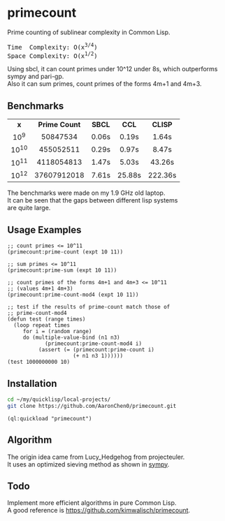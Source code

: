 # primecount

Prime counting of sublinear complexity in Common Lisp.
<pre>Time  Complexity: O(x<sup>3/4</sup>)  
Space Complexity: O(x<sup>1/2</sup>)</pre>
Using sbcl, it can count primes under 10^12 under 8s, which outperforms sympy and pari-gp.  
Also it can sum primes, count primes of the forms 4m+1 and 4m+3.

## Benchmarks
<table>
  <tr align="center">
    <td><b>x</b></td>
    <td><b>Prime Count</b></td>
    <td><b>SBCL</b></td>
    <td><b>CCL</b></td>
    <td><b>CLISP</b></td>
  </tr>
  <tr align="center">
    <td>10<sup>9</sup></td>
    <td>50847534</td>
    <td>0.06s</td>
    <td>0.19s</td>
    <td>1.64s</td>
  </tr>
  <tr align="center">
    <td>10<sup>10</sup></td>
    <td>455052511</td>
    <td>0.29s</td>
    <td>0.97s</td>
    <td>8.47s</td>
  </tr>
  <tr align="center">
    <td>10<sup>11</sup></td>
    <td>4118054813</td>
    <td>1.47s</td>
    <td>5.03s</td>
    <td>43.26s</td>
  </tr>
  <tr align="center">
    <td>10<sup>12</sup></td>
    <td>37607912018</td>
    <td>7.61s</td>
    <td>25.88s</td>
    <td>222.36s</td>
  </tr>
</table>

The benchmarks were made on my 1.9 GHz old laptop.  
It can be seen that the gaps between different lisp systems  
are quite large.

## Usage Examples

``` common-lisp
;; count primes <= 10^11
(primecount:prime-count (expt 10 11))

;; sum primes <= 10^11
(primecount:prime-sum (expt 10 11))

;; count primes of the forms 4m+1 and 4m+3 <= 10^11
;; (values 4m+1 4m+3)
(primecount:prime-count-mod4 (expt 10 11))

;; test if the results of prime-count match those of 
;; prime-count-mod4
(defun test (range times)
  (loop repeat times
     for i = (random range)
     do (multiple-value-bind (n1 n3) 
            (primecount:prime-count-mod4 i)
          (assert (= (primecount:prime-count i)
                     (+ n1 n3 1))))))
(test 1000000000 10)
```

## Installation

``` bash
cd ~/my/quicklisp/local-projects/
git clone https://github.com/AaronChen0/primecount.git
```

``` common-lisp
(ql:quickload "primecount")
```

## Algorithm
The origin idea came from Lucy_Hedgehog from projecteuler.  
It uses an optimized sieving method as shown in
[sympy](https://docs.sympy.org/latest/modules/ntheory.html#sympy.ntheory.generate.primepi).

## Todo
Implement more efficient algorithms in pure Common Lisp.  
A good reference is https://github.com/kimwalisch/primecount.
